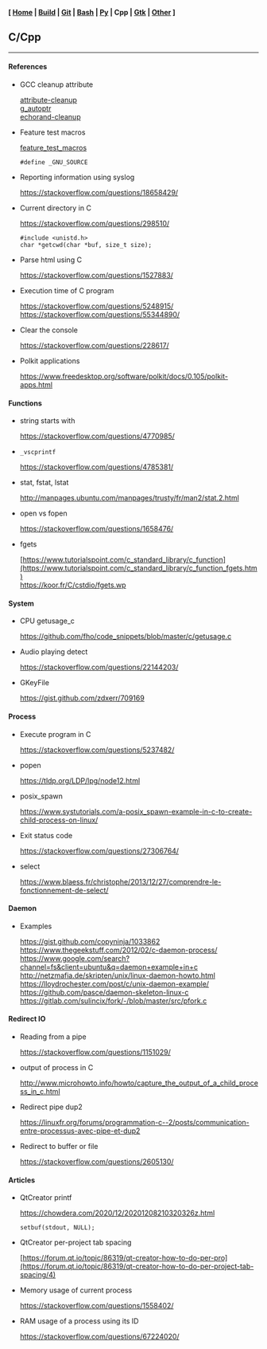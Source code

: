 <link href="style.css" rel="stylesheet"></link>

**[ [Home](00-Home.html) | [Build](05-Build.html) | [Git](10-Git.html) | [Bash](15-Bash.html) | [Py](20-Python.html) | Cpp | [Gtk](30-Gtk.html) | [Other](99-Other.html) ]**

## C/Cpp

---

#### References

* GCC cleanup attribute
    
    [attribute-cleanup](https://blog.fishsoup.net/2015/11/05/attributecleanup-mixed-declarations-and-code-and-goto/)  
    [g_autoptr](https://blogs.gnome.org/desrt/2015/01/30/g_autoptr/)  
    [echorand-cleanup](http://echorand.me/site/notes/articles/c_cleanup/cleanup_attribute_c.html)  

* Feature test macros
    
    [feature_test_macros](https://manpages.ubuntu.com/manpages/xenial/en/man7/feature_test_macros.7.html)  
    
    `#define _GNU_SOURCE`

* Reporting information using syslog
    
    https://stackoverflow.com/questions/18658429/  

* Current directory in C
    
    https://stackoverflow.com/questions/298510/  
    
    ```
    #include <unistd.h>
    char *getcwd(char *buf, size_t size);
    ```

* Parse html using C
    
    https://stackoverflow.com/questions/1527883/  

* Execution time of C program
    
    https://stackoverflow.com/questions/5248915/  
    https://stackoverflow.com/questions/55344890/  

* Clear the console
    
    https://stackoverflow.com/questions/228617/  

* Polkit applications
    
    https://www.freedesktop.org/software/polkit/docs/0.105/polkit-apps.html  



#### Functions

* string starts with
    
    https://stackoverflow.com/questions/4770985/  

* `_vscprintf`
    
    https://stackoverflow.com/questions/4785381/  

* stat, fstat, lstat

    http://manpages.ubuntu.com/manpages/trusty/fr/man2/stat.2.html  

* open vs fopen
    
    https://stackoverflow.com/questions/1658476/  
    
* fgets
    
    [https://www.tutorialspoint.com/c_standard_library/c_function](https://www.tutorialspoint.com/c_standard_library/c_function_fgets.htm)  
    https://koor.fr/C/cstdio/fgets.wp  



#### System

* CPU getusage_c
    
    https://github.com/fho/code_snippets/blob/master/c/getusage.c  

* Audio playing detect
    
    https://stackoverflow.com/questions/22144203/  

* GKeyFile
    
    https://gist.github.com/zdxerr/709169  



#### Process

* Execute program in C
    
    https://stackoverflow.com/questions/5237482/

* popen
    
    https://tldp.org/LDP/lpg/node12.html  

* posix_spawn
    
    https://www.systutorials.com/a-posix_spawn-example-in-c-to-create-child-process-on-linux/  

* Exit status code
    
    https://stackoverflow.com/questions/27306764/  

* select
    
    https://www.blaess.fr/christophe/2013/12/27/comprendre-le-fonctionnement-de-select/  



#### Daemon

* Examples
    
    https://gist.github.com/copyninja/1033862  
    https://www.thegeekstuff.com/2012/02/c-daemon-process/  
    https://www.google.com/search?channel=fs&client=ubuntu&q=daemon+example+in+c  
    http://netzmafia.de/skripten/unix/linux-daemon-howto.html  
    https://lloydrochester.com/post/c/unix-daemon-example/  
    https://github.com/pasce/daemon-skeleton-linux-c  
    https://gitlab.com/sulincix/fork/-/blob/master/src/pfork.c  



#### Redirect IO

* Reading from a pipe
    
    https://stackoverflow.com/questions/1151029/  

* output of process in C
    
    http://www.microhowto.info/howto/capture_the_output_of_a_child_process_in_c.html  

* Redirect pipe dup2
    
    https://linuxfr.org/forums/programmation-c--2/posts/communication-entre-processus-avec-pipe-et-dup2  

* Redirect to buffer or file
    
    https://stackoverflow.com/questions/2605130/  



#### Articles

* QtCreator printf

    https://chowdera.com/2020/12/20201208210320326z.html  

    `setbuf(stdout, NULL);`

* QtCreator per-project tab spacing
    
    [https://forum.qt.io/topic/86319/qt-creator-how-to-do-per-pro](https://forum.qt.io/topic/86319/qt-creator-how-to-do-per-project-tab-spacing/4)

* Memory usage of current process
    
    https://stackoverflow.com/questions/1558402/  

* RAM usage of a process using its ID
    
    https://stackoverflow.com/questions/67224020/  


